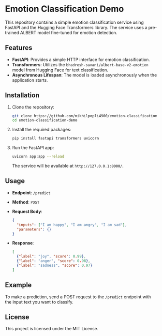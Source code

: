 # Emotion Classification Demo

This repository contains a simple emotion classification service using FastAPI and the Hugging Face Transformers library. The service uses a pre-trained ALBERT model fine-tuned for emotion detection.

## Features

- **FastAPI**: Provides a simple HTTP interface for emotion classification.
- **Transformers**: Utilizes the `bhadresh-savani/albert-base-v2-emotion` model from Hugging Face for text classification.
- **Asynchronous Lifespan**: The model is loaded asynchronously when the application starts.

## Installation

1. Clone the repository:
   ```bash
   git clone https://github.com/nikhilpopli4900/emotion-classification-demo.git
   cd emotion-classification-demo
   ```

2. Install the required packages:
   ```bash
   pip install fastapi transformers uvicorn
   ```

3. Run the FastAPI app:
   ```bash
   uvicorn app:app --reload
   ```

   The service will be available at `http://127.0.0.1:8000/`.

## Usage

- **Endpoint**: `/predict`
- **Method**: `POST`
- **Request Body**:
  ```json
  {
    "inputs": ["I am happy", "I am angry", "I am sad"],
    "parameters": {}
  }
  ```

- **Response**:
  ```json
  [
    {"label": "joy", "score": 0.99},
    {"label": "anger", "score": 0.98},
    {"label": "sadness", "score": 0.97}
  ]
  ```

## Example

To make a prediction, send a POST request to the `/predict` endpoint with the input text you want to classify.

## License

This project is licensed under the MIT License.
